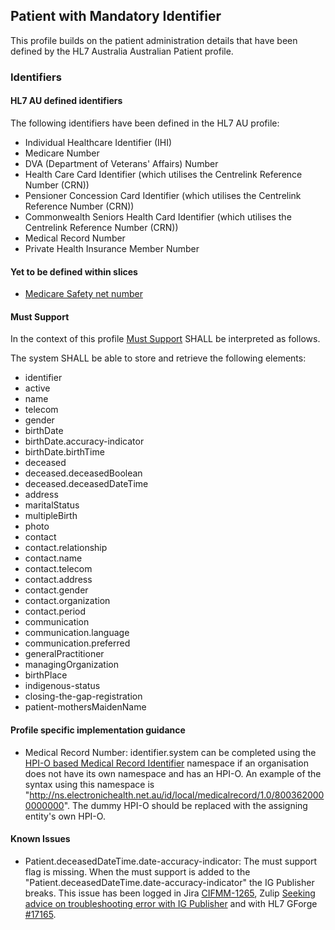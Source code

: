 ## Patient with Mandatory Identifier

This profile builds on the patient administration details that have been defined by the HL7 Australia Australian Patient profile.

### Identifiers
#### HL7 AU defined identifiers
The following identifiers have been defined in the HL7 AU profile:
* Individual Healthcare Identifier (IHI)
* Medicare Number
* DVA (Department of Veterans' Affairs) Number
* Health Care Card Identifier (which utilises the Centrelink Reference Number (CRN))
* Pensioner Concession Card Identifier (which utilises the Centrelink Reference Number (CRN))
* Commonwealth Seniors Health Card Identifier (which utilises the Centrelink Reference Number (CRN))
* Medical Record Number
* Private Health Insurance Member Number

#### Yet to be defined within slices
* [Medicare Safety net number](StructureDefinition-identifier-safetynetnumber.html)

#### Must Support
In the context of this profile [Must Support](http://hl7.org/fhir/STU3/conformance-rules.html#mustSupport) SHALL be interpreted as follows.

The system SHALL be able to store and retrieve the following elements:
* identifier
* active
* name
* telecom
* gender
* birthDate
* birthDate.accuracy-indicator
* birthDate.birthTime
* deceased
* deceased.deceasedBoolean
* deceased.deceasedDateTime
* address
* maritalStatus
* multipleBirth
* photo
* contact
* contact.relationship
* contact.name
* contact.telecom
* contact.address
* contact.gender
* contact.organization
* contact.period
* communication
* communication.language
* communication.preferred
* generalPractitioner
* managingOrganization
* birthPlace
* indigenous-status
* closing-the-gap-registration
* patient-mothersMaidenName

#### Profile specific implementation guidance
* Medical Record Number: identifier.system can be completed using the [HPI-O based Medical Record Identifier](http://ns.electronichealth.net.au/id/local/provider/1.0) namespace if an organisation does not have its own namespace and has an HPI-O. An example of the syntax using this namespace is "http://ns.electronichealth.net.au/id/local/medicalrecord/1.0/8003620000000000". The dummy HPI-O should be replaced with the assigning entity's own HPI-O.

#### Known Issues
* Patient.deceasedDateTime.date-accuracy-indicator: The must support flag is missing. When the must support is added to the "Patient.deceasedDateTime.date-accuracy-indicator" the IG Publisher breaks. This issue has been logged in Jira [CIFMM-1265](https://jira.nehta.net.au/browse/CIFMM-1265), Zulip [Seeking advice on troubleshooting error with IG Publisher](https://chat.fhir.org/#narrow/stream/99-IG-creation/topic/Seeking.20advice.20on.20troubleshooting.20error.20with.20IG.20Publisher) and with HL7 GForge [#17165](https://gforge.hl7.org/gf/project/fhir/tracker/?action=TrackerItemEdit&tracker_item_id=17165).
